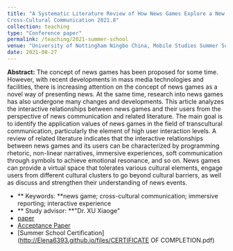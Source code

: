 ```yaml
---
title: "A Systematic Literature Review of How News Games Explore a New Path in the
Cross-Cultural Communication 2021.8"
collection: teaching
type: "Conference paper"
permalink: /teaching/2021-summer-school
venue: "University of Nottingham Ningbo China, Mobile Studies Summer School"
date: 2021-08-27
---
```


**Abstract:** The concept of news games has been proposed for some time. However, with recent developments in mass media technologies and facilities, there is increasing attention on the concept of news games as a novel way of presenting news. At the same time, research into news games has also undergone many changes and developments. This article analyzes the interactive relationships between news games and their users from the perspective of news communication and related literature. The main goal is to identify the application values of news games in the field of transcultural communication, particularly the element of high user interaction levels. A review of related literature indicates that the interactive relationships between news games and its users can be characterized by programming rhetoric, non-linear narratives, immersive experiences, soft communication through symbols to achieve emotional resonance, and so on. News games can provide a virtual space that tolerates various cultural elements, engage users from different cultural clusters to go beyond cultural barriers, as well as discuss and strengthen their understanding of news events.

* ** Keywords: **news game; cross-cultural communication; immersive reporting; interactive experience
* ** Study advisor: **"Dr. XU Xiaoge"
* [paper](http://Elena6393.github.io/files/原文.pdf)
* [Acceptance Paper](http://Elena6393.github.io/files/录用函.pdf)
* [Summer School Certification](http://Elena6393.github.io/files/CERTIFICATE OF COMPLETION.pdf)
